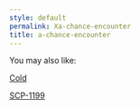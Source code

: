 ```yaml
---
style: default
permalink: Xa-chance-encounter
title: a-chance-encounter
---
```

You may also like:

[Cold](http://scp-wiki.net/cold)

[SCP-1199](http://scp-wiki.net/scp-1199)
